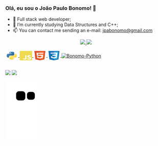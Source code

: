 ### Olá, eu sou o João Paulo Bonomo! 👋

- 🔭 Full stack web developer;
- 🌱 I’m currently studying Data Structures and C++;
- 📫 You can contact me sending an e-mail: jpabonomo@gmail.com

<div align="center">
  <a href="https://github.com/BonomoJoaoPaulo">
  <img height="150em" src="https://github-readme-stats.vercel.app/api?username=BonomoJoaoPaulo&show_icons=true&theme=dark&include_all_commits=true&count_private=true"/>
  <img height="150em" src="https://github-readme-stats.vercel.app/api/top-langs/?username=BonomoJoaoPaulo&layout=compact&langs_count=7&theme=dark"/>
</div>
  
 <div style="display: inline_block"><br>
   <img align="center" alt="Bonomo-Python" height="30" width="40" src="https://raw.githubusercontent.com/devicons/devicon/master/icons/python/python-original.svg">
  <img align="center" alt="Bonomo-Js" height="30" width="40" src="https://raw.githubusercontent.com/devicons/devicon/master/icons/javascript/javascript-plain.svg">
  <img align="center" alt="Rafa-HTML" height="30" width="40" src="https://raw.githubusercontent.com/devicons/devicon/master/icons/html5/html5-original.svg">
  <img align="center" alt="Bonomo-CSS" height="30" width="40" src="https://raw.githubusercontent.com/devicons/devicon/master/icons/css3/css3-original.svg">
  <img align="center" alt="Bonomo-Python" height="30" width="40" src="https://raw.githubusercontent.com/devicons/devicon/master/icons/reactjs/reactjs-original.svg">
</div>
  
  ##
  
<div> 
  <a href = "mailto:jpabonomo@gmail.com"><img src="https://img.shields.io/badge/Gmail-D14836?style=for-the-badge&logo=gmail&logoColor=white" target="_blank"></a>
  <a href="https://www.linkedin.com/in/jo%C3%A3o-paulo-bonomo-0421b7224/" target="_blank"><img src="https://img.shields.io/badge/-LinkedIn-%230077B5?style=for-the-badge&logo=linkedin&logoColor=white" target="_blank"></a> 
 
  ![Snake animation](https://github.com/BonomoJoaoPaulo/BonomoJoaoPaulo/blob/output/github-contribution-grid-snake.svg)
 
</div>
